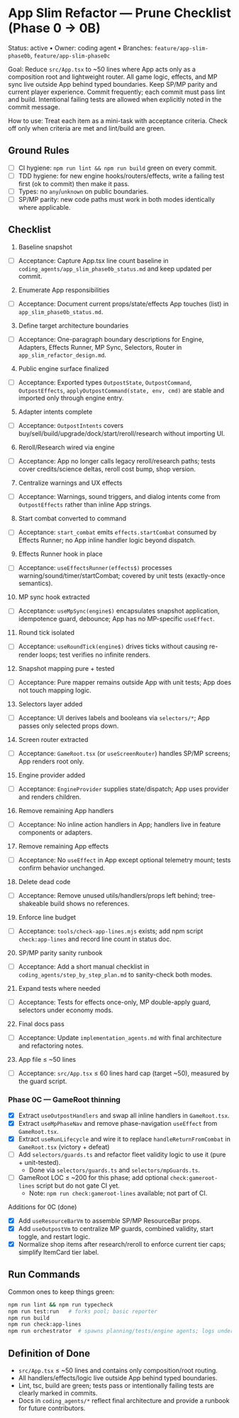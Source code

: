 # App Slim Refactor — Prune Checklist (Phase 0 → 0B)

Status: active • Owner: coding agent • Branches: `feature/app-slim-phase0b`, `feature/app-slim-phase0c`

Goal: Reduce `src/App.tsx` to ~50 lines where App acts only as a composition root and lightweight router. All game logic, effects, and MP sync live outside App behind typed boundaries. Keep SP/MP parity and current player experience. Commit frequently; each commit must pass lint and build. Intentional failing tests are allowed when explicitly noted in the commit message.

How to use: Treat each item as a mini-task with acceptance criteria. Check off only when criteria are met and lint/build are green.

## Ground Rules

- [ ] CI hygiene: `npm run lint && npm run build` green on every commit.
- [ ] TDD hygiene: for new engine hooks/routers/effects, write a failing test first (ok to commit) then make it pass.
- [ ] Types: no `any`/`unknown` on public boundaries.
- [ ] SP/MP parity: new code paths must work in both modes identically where applicable.

## Checklist

1) Baseline snapshot
- [ ] Acceptance: Capture App.tsx line count baseline in `coding_agents/app_slim_phase0b_status.md` and keep updated per commit.

2) Enumerate App responsibilities
- [ ] Acceptance: Document current props/state/effects App touches (list) in `app_slim_phase0b_status.md`.

3) Define target architecture boundaries
- [ ] Acceptance: One-paragraph boundary descriptions for Engine, Adapters, Effects Runner, MP Sync, Selectors, Router in `app_slim_refactor_design.md`.

4) Public engine surface finalized
- [ ] Acceptance: Exported types `OutpostState`, `OutpostCommand`, `OutpostEffects`, `applyOutpostCommand(state, env, cmd)` are stable and imported only through engine entry.

5) Adapter intents complete
- [ ] Acceptance: `OutpostIntents` covers buy/sell/build/upgrade/dock/start/reroll/research without importing UI.

6) Reroll/Research wired via engine
- [ ] Acceptance: App no longer calls legacy reroll/research paths; tests cover credits/science deltas, reroll cost bump, shop version.

7) Centralize warnings and UX effects
- [ ] Acceptance: Warnings, sound triggers, and dialog intents come from `OutpostEffects` rather than inline App strings.

8) Start combat converted to command
- [ ] Acceptance: `start_combat` emits `effects.startCombat` consumed by Effects Runner; no App inline handler logic beyond dispatch.

9) Effects Runner hook in place
- [ ] Acceptance: `useEffectsRunner(effects$)` processes warning/sound/timer/startCombat; covered by unit tests (exactly-once semantics).

10) MP sync hook extracted
- [ ] Acceptance: `useMpSync(engine$)` encapsulates snapshot application, idempotence guard, debounce; App has no MP-specific `useEffect`.

11) Round tick isolated
- [ ] Acceptance: `useRoundTick(engine$)` drives ticks without causing re-render loops; test verifies no infinite renders.

12) Snapshot mapping pure + tested
- [ ] Acceptance: Pure mapper remains outside App with unit tests; App does not touch mapping logic.

13) Selectors layer added
- [ ] Acceptance: UI derives labels and booleans via `selectors/*`; App passes only selected props down.

14) Screen router extracted
- [ ] Acceptance: `GameRoot.tsx` (or `useScreenRouter`) handles SP/MP screens; App renders root only.

15) Engine provider added
- [ ] Acceptance: `EngineProvider` supplies state/dispatch; App uses provider and renders children.

16) Remove remaining App handlers
- [ ] Acceptance: No inline action handlers in App; handlers live in feature components or adapters.

17) Remove remaining App effects
- [ ] Acceptance: No `useEffect` in App except optional telemetry mount; tests confirm behavior unchanged.

18) Delete dead code
- [ ] Acceptance: Remove unused utils/handlers/props left behind; tree-shakeable build shows no references.

19) Enforce line budget
- [ ] Acceptance: `tools/check-app-lines.mjs` exists; add npm script `check:app-lines` and record line count in status doc.

20) SP/MP parity sanity runbook
- [ ] Acceptance: Add a short manual checklist in `coding_agents/step_by_step_plan.md` to sanity-check both modes.

21) Expand tests where needed
- [ ] Acceptance: Tests for effects once-only, MP double-apply guard, selectors under economy mods.

22) Final docs pass
- [ ] Acceptance: Update `implementation_agents.md` with final architecture and refactoring notes.

23) App file ≤ ~50 lines
- [ ] Acceptance: `src/App.tsx` ≤ 60 lines hard cap (target ~50), measured by the guard script.

### Phase 0C — GameRoot thinning
- [x] Extract `useOutpostHandlers` and swap all inline handlers in `GameRoot.tsx`.
- [x] Extract `useMpPhaseNav` and remove phase-navigation `useEffect` from `GameRoot.tsx`.
- [x] Extract `useRunLifecycle` and wire it to replace `handleReturnFromCombat` in `GameRoot.tsx` (victory + defeat)
- [ ] Add `selectors/guards.ts` and refactor fleet validity logic to use it (pure + unit-tested).
  - Done via `selectors/guards.ts` and `selectors/mpGuards.ts`.
- [ ] GameRoot LOC ≤ ~200 for this phase; add optional `check:gameroot-lines` script but do not gate CI yet.
  - Note: `npm run check:gameroot-lines` available; not part of CI.

Additions for 0C (done)
- [x] Add `useResourceBarVm` to assemble SP/MP ResourceBar props.
- [x] Add `useOutpostVm` to centralize MP guards, combined validity, start toggle, and restart logic.
- [x] Normalize shop items after research/reroll to enforce current tier caps; simplify ItemCard tier label.

## Run Commands

Common ones to keep things green:

```bash
npm run lint && npm run typecheck
npm run test:run   # forks pool; basic reporter
npm run build
npm run check:app-lines
npm run orchestrator  # spawns planning/tests/engine agents; logs under coding_agents/logs/
```

## Definition of Done

- `src/App.tsx` ≤ ~50 lines and contains only composition/root routing.
- All handlers/effects/logic live outside App behind typed boundaries.
- Lint, tsc, build are green; tests pass or intentionally failing tests are clearly marked in commits.
- Docs in `coding_agents/*` reflect final architecture and provide a runbook for future contributors.
